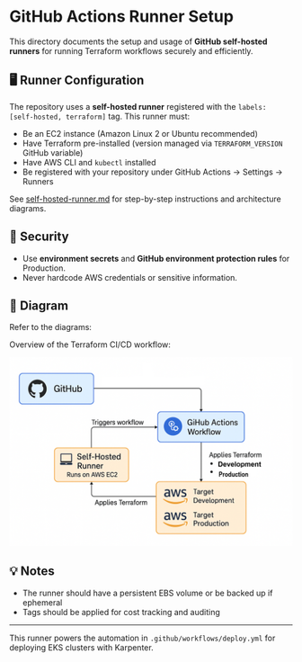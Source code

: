 # GitHub Actions Runner Setup

This directory documents the setup and usage of **GitHub self-hosted runners** for running Terraform workflows securely and efficiently.

## 🖥️ Runner Configuration

The repository uses a **self-hosted runner** registered with the `labels: [self-hosted, terraform]` tag. This runner must:

* Be an EC2 instance (Amazon Linux 2 or Ubuntu recommended)
* Have Terraform pre-installed (version managed via `TERRAFORM_VERSION` GitHub variable)
* Have AWS CLI and `kubectl` installed
* Be registered with your repository under GitHub Actions -> Settings -> Runners

See [self-hosted-runner.md](self-hosted-runner.md) for step-by-step instructions and architecture diagrams.

## 🔐 Security

* Use **environment secrets** and **GitHub environment protection rules** for Production.
* Never hardcode AWS credentials or sensitive information.

## 🧩 Diagram

Refer to the diagrams:
 
Overview of the Terraform CI/CD workflow:

![Terraform CI/CD Workflow](github_actions_diagram.png)

## 💡 Notes

* The runner should have a persistent EBS volume or be backed up if ephemeral
* Tags should be applied for cost tracking and auditing

---

This runner powers the automation in `.github/workflows/deploy.yml` for deploying EKS clusters with Karpenter.
